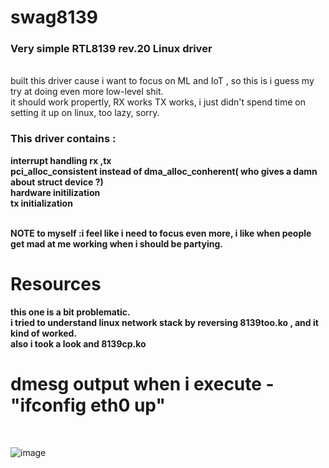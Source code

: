 <h1>swag8139</h1>

<h3>Very simple RTL8139 rev.20 Linux driver</h3>
<br>
built this driver cause i want to focus on ML and IoT , so this is i guess my try at doing even more low-level shit.
<br>
it should work propertly, RX works TX works, i just didn't spend time on setting it up on linux, too lazy, sorry.
<br>
<h3>This driver contains :</h3>
<b>interrupt handling rx ,tx
<br>
pci_alloc_consistent instead of dma_alloc_conherent( who gives a damn about struct device ?)
<br>
hardware initilization
<br>
tx initialization
<br><br>

  NOTE to myself :i feel like i need to focus even more, i like when people get mad at me working when i should be partying.
<h1>Resources</h1>
this one is a bit problematic.
<br>
i tried to understand linux network stack by reversing 8139too.ko , and it kind of worked.
<br>
also i took a look and 8139cp.ko 
</b>
<h1>dmesg output when i execute - "ifconfig eth0 up"</h1>
<br>

![image](https://user-images.githubusercontent.com/59802817/186494475-93cc2d9a-4373-4d38-af50-80cf9d779776.png)
